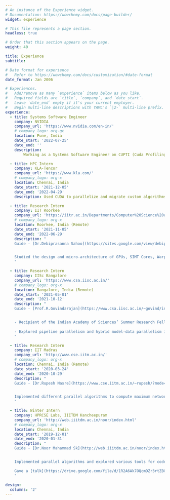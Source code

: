 ```yaml
---
# An instance of the Experience widget.
# Documentation: https://wowchemy.com/docs/page-builder/
widget: experience

# This file represents a page section.
headless: true

# Order that this section appears on the page.
weight: 40

title: Experience
subtitle: 

# Date format for experience
#   Refer to https://wowchemy.com/docs/customization/#date-format
date_format: Jan 2006

# Experiences.
#   Add/remove as many `experience` items below as you like.
#   Required fields are `title`, `company`, and `date_start`.
#   Leave `date_end` empty if it's your current employer.
#   Begin multi-line descriptions with YAML's `|2-` multi-line prefix.
experience:
  - title: Systems Software Engineer
    company: NVIDIA
    company_url: 'https://www.nvidia.com/en-in/'
    # company_logo: org-gc
    location: Pune, India
    date_start: '2022-07-25'
    date_end: ''
    description: 
        Working as a Systems Software Engineer on CUPTI (Cuda Profiling Tools).

  - title: HPC Intern
    company: KLA-Tencor
    company_url: 'https://www.kla.com/'
    # company_logo: org-x
    location: Chennai, India
    date_start: '2021-12-05'
    date_end: '2022-04-29'
    description: Used CUDA to parallelize and migrate custom algorithms used in defect detection to GPUs. Did profiling with Nsight Compute and Nsight Systems and co-optimization for maximum performance.

  - title: Research Intern
    company: IIT Roorkee
    company_url: 'https://iitr.ac.in/Departments/Computer%20Science%20and%20Engineering%20Department/index.html'
    # company_logo: org-x
    location: Roorkee, India (Remote)
    date_start: '2021-11-05'
    date_end: '2022-06-29'
    description: "
    Guide - [Dr.Debiprasanna Sahoo](https://sites.google.com/view/debiprasannasahoo/home?authuser=0)


    Studied the design and micro-architecture of GPUs, SIMT Cores, Warp schedulers and the SIMT pipeline. Worked on formalizing the working of the SIMT warp scheduler as part of my [Bachelors' Thesis](https://drive.google.com/file/d/1xuq5YXFx3X96e3lvlG8KRdhVVXNxfOiw/view?usp=sharing).
    "

  - title: Research Intern
    company: IISc Bangalore
    company_url: 'https://www.csa.iisc.ac.in/'
    # company_logo: org-x
    location: Bangalore, India (Remote)
    date_start: '2021-05-01'
    date_end: '2021-10-12'
    description: "
    Guide - [Prof.R.Govindarajan](https://www.csa.iisc.ac.in/~govind/index.html)


    - Recipient of the Indian Academy of Sciences’ Summer Research Fellowship SRFP ’21.
    
    - Explored pipeline parallelism and hybrid model-data parallelism in training deep CNNs on multi-GPU setups, using Tensorflow Lingvo and GPipe.
    "

  - title: Research Intern
    company: IIT Madras
    company_url: 'http://www.cse.iitm.ac.in/'
    # company_logo: org-x
    location: Chennai, India (Remote)
    date_start: '2020-03-24'
    date_end: '2020-10-29'
    description: "
    Guide - [Dr.Rupesh Nasre](https://www.cse.iitm.ac.in/~rupesh/?mode=Home)


    Implemented different parallel algorithms to compute maximum network flow on GPUs using CUDA.Also experimented with fundamental graph problems like parallel BFS, parallel Bellman-Ford SSSP on GPUs.
    "

  - title: Winter Intern
    company: HPRCSE Labs, IIITDM Kancheepuram
    company_url: 'http://web.iiitdm.ac.in/noor/index.html'
    # company_logo: org-x
    location: Chennai, India
    date_start: '2019-12-01'
    date_end: '2020-01-31'
    description: "
    Guide - [Dr.Noor Mahammad Sk](http://web.iiitdm.ac.in/noor/index.html)


    Implemented parallel algorithms and explored various tools for code profiling. Also did literature surveys on parallel computing architectures.

    Gave a [talk](https://drive.google.com/file/d/1R2A6Ak7OQcmDZr3rtZBGLUfgAZjadkVu/view?usp=sharing) on parallel computing taxonomies in the CS Club's HPC Track.
    "

design:
  columns: '2'
---
```

